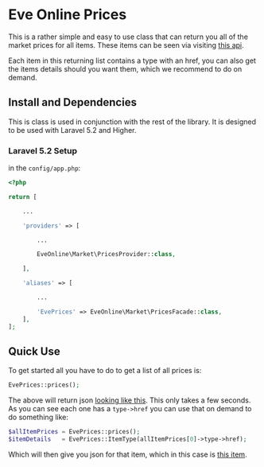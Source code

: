# Eve Online Prices

This is a rather simple and easy to use class that can return you
all of the market prices for all items. These items can be seen via
visiting [this api](https://public-crest.eveonline.com/market/prices/).

Each item in this returning list contains a type with an href, you can also get the items
details should you want them, which we recommend to do on demand.

## Install and Dependencies

This is class is used in conjunction with the rest of the library. It is designed to be used with Laravel 5.2 and Higher.

### Laravel 5.2 Setup

in the `config/app.php`:

```php
<?php

return [

    ...

    'providers' => [

        ...

        EveOnline\Market\PricesProvider::class,

    ],

    'aliases' => [

        ...

        'EvePrices' => EveOnline\Market\PricesFacade::class,
    ],
];
```

## Quick Use

To get started all you have to do to get a list of all prices is:

```php
EvePrices::prices();
```

The above will return json [looking like this](https://public-crest.eveonline.com/market/prices/). This only takes
a few seconds. As you can see each one has a `type->href` you can use that on demand to do something like:

```php
$allItemPrices = EvePrices::prices();
$itemDetails   = EvePrices::ItemType(allItemPrices[0]->type->href);
```

Which will then give you json for that item, which in this case is [this item](https://public-crest.eveonline.com/types/32772/).
